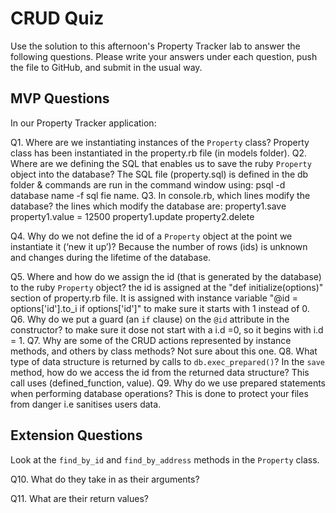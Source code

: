 # CRUD Quiz

Use the solution to this afternoon's Property Tracker lab to answer the following questions. Please write your answers under each question, push the file to GitHub, and submit in the usual way.

## MVP Questions

In our Property Tracker application:

Q1. Where are we instantiating instances of the `Property` class?
       Property class has been instantiated in the property.rb file (in models folder).
Q2. Where are we defining the SQL that enables us to save the ruby `Property` object into the database?
       The SQL file (property.sql) is defined in the db folder & commands are run in the command window using: psql -d database name -f sql fie name.
Q3. In console.rb, which lines modify the database?
   the lines which modify the database are:
        property1.save
        property1.value = 12500
        property1.update
        property2.delete

Q4. Why do we not define the id of a `Property` object at the point we instantiate it (‘new it up’)?
        Because the number of rows (ids) is unknown and changes during the lifetime of the database.

Q5. Where and how do we assign the id (that is generated by the database) to the ruby `Property` object?
        the id is assigned at the "def initialize(options)" section of property.rb file.
        It is assigned with instance variable "@id = options['id'].to_i if options['id']" to make sure it starts with 1 instead of 0.
Q6. Why do we put a guard (an `if` clause) on the `@id` attribute in the constructor?
        to make sure it dose not start with a i.d =0, so it begins with i.d = 1.
Q7. Why are some of the CRUD actions represented by instance methods, and others by class methods?
        Not sure about this one.
Q8. What type of data structure is returned by calls to `db.exec_prepared()`? In the `save` method, how do we access the id from the returned data structure?
        This call uses (defined_function, value).
Q9. Why do we use prepared statements when performing database operations?
        This is done to protect your files from danger i.e sanitises users data.

## Extension Questions

Look at the `find_by_id` and `find_by_address` methods in the `Property` class.

Q10. What do they take in as their arguments?

Q11. What are their return values?
